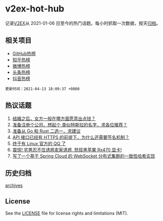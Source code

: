 # v2ex-hot-hub

 记录[V2EX](https://www.v2ex.com/)从 2021-01-06 日至今的热门话题。每小时抓取一次数据，按天[归档](archives)。
 
 ## 相关项目

- [GitHub热榜](https://github.com/snaildev/github-hot-hub)
- [知乎热榜](https://github.com/snaildev/zhihu-hot-hub)
- [微博热榜](https://github.com/snaildev/weibo-hot-hub)
- [头条热榜](https://github.com/snaildev/toutiao-hot-hub)
- [抖音热榜](https://github.com/snaildev/douyin-hot-hub)


 `更新时间：2021-04-13 18:09:37 +0800`

## 热议话题

1. [结婚之后，女方一般在哪方面愿意出点钱？](https://www.v2ex.com/t/770300)
1. [准备注册个公司，想起个 类似特斯拉的名字，求各位推荐？](https://www.v2ex.com/t/770214)
1. [准备从 Go 和 Rust 二选一，求建议](https://www.v2ex.com/t/770162)
1. [API 接口已经有 HTTPS 的前提下，为什么还需要签名机制？](https://www.v2ex.com/t/770172)
1. [终于有 Linux 官方的 QQ 了](https://www.v2ex.com/t/770249)
1. [震惊! 宅男忍不住诱惑卖家诱惑, 怒拔黑苹果 Rx470 显卡!](https://www.v2ex.com/t/770227)
1. [写了一个基于 Spring Cloud 的 WebSocket 分布式集群的一致性哈希实现](https://www.v2ex.com/t/770165)

## 历史归档

[archives](archives)

## License

See the [LICENSE](LICENSE) file for license rights and limitations (MIT).
